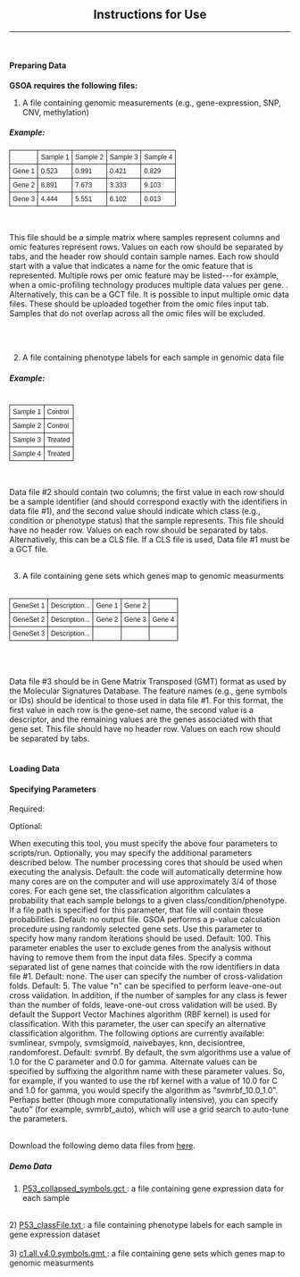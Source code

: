 <div id="fixed_width_content">
      

<center><h2> Instructions for Use </h2></center>
<style> hr.hasClass{ width:100%; border:0px; height:1.5px; background-color:black;} </style> <hr class="hasClass">
<br>

<b><h4> Preparing Data </h4></b>

<b><p> GSOA requires the following files:<p></b>

1) A file containing genomic measurements (e.g., gene-expression, SNP, CNV, methylation)

<h5> Example: </h5>

<style type="text/css">
.tg  {border-collapse:collapse;border-spacing:0;}
.tg td{font-family:Arial, sans-serif;font-size:12px;padding:5px 5px;border-style:solid;border-width:1px;overflow:hidden;word-break:normal;}
.tg th{font-family:Arial, sans-serif;font-size:12px;font-weight:normal;padding:5px 5px;border-style:solid;border-width:1px;overflow:hidden;word-break:normal;}
.tg .tg-yw4l{vertical-align:top}
</style>
<table class="tg">
  <tr>
    <th class="tg-yw4l"> </th>
    <th class="tg-yw4l">Sample 1</th>
    <th class="tg-yw4l">Sample 2</th>
    <th class="tg-yw4l">Sample 3</th>
    <th class="tg-yw4l">Sample 4</th>
  </tr>
  <tr>
    <td class="tg-yw4l">Gene 1</td>
    <td class="tg-yw4l">0.523 </td>
    <td class="tg-yw4l">0.991 </td>
    <td class="tg-yw4l">0.421 </td>
    <td class="tg-yw4l">0.829 </td>
  </tr>
  <tr>
    <td class="tg-yw4l">Gene 2</td>
    <td class="tg-yw4l">8.891 </td>
    <td class="tg-yw4l">7.673 </td>
    <td class="tg-yw4l">3.333 </td>
    <td class="tg-yw4l">9.103</td>
  </tr>
  <tr>
    <td class="tg-yw4l">Gene 3</td>
    <td class="tg-yw4l">4.444 </td>
    <td class="tg-yw4l">5.551 </td>
    <td class="tg-yw4l">6.102</td>
    <td class="tg-yw4l">0.013 </td>
  </tr> </table><br>

This file should be a simple matrix where samples represent columns and omic features represent rows. Values on each row should be separated by tabs, and the header row should contain sample names. Each row should start with a value that indicates a name for the omic feature that is represented. Multiple rows per omic feature may be listed---for example, when a omic-profiling technology produces multiple data values per gene. .
Alternatively, this can be a GCT file. It is possible to input multiple omic data files. These should be uploaded together from the omic files input tab. Samples that do not overlap across all the omic files will be excluded.

<br>
<br>

2) A file containing phenotype labels for each sample in genomic data file 

<b><h5> Example: </h5></b>

<style type="text/css">
.tg  {border-collapse:collapse;border-spacing:0;}
.tg td{font-family:Arial, sans-serif;font-size:12px;padding:5px 5px;border-style:solid;border-width:1px;overflow:hidden;word-break:normal;}
.tg th{font-family:Arial, sans-serif;font-size:12px;font-weight:normal;padding:5px 5px;border-style:solid;border-width:1px;overflow:hidden;word-break:normal;}
.tg .tg-yw4l{vertical-align:top}
</style>
<table class="tg">
<table class="tg">
  <tr>
    <td class="tg-yw4l">Sample 1</td>
    <td class="tg-yw4l">Control </td>
  </tr>
  <tr>
    <td class="tg-yw4l">Sample 2</td>
    <td class="tg-yw4l">Control </td>
  </tr>
  <tr>
    <td class="tg-yw4l">Sample 3</td>
    <td class="tg-yw4l">Treated </td>
  </tr> 
    <tr>
    <td class="tg-yw4l">Sample 4</td>
    <td class="tg-yw4l">Treated</td>
</tr>  </table>
<br>

Data file #2 should contain two columns; the first value in each row should be a sample identifier (and should correspond exactly with the identifiers in data file #1), and the second value should indicate which class (e.g., condition or phenotype status) that the sample represents. This file should have no header row. Values on each row should be separated by tabs. Alternatively, this can be a CLS file. If a CLS file is used, Data file #1 must be a GCT file.
<br>
<br>



3)  A file containing gene sets which genes map to genomic measurments

<style type="text/css">
.tg  {border-collapse:collapse;border-spacing:0;}
.tg td{font-family:Arial, sans-serif;font-size:12px;padding:5px 5px;border-style:solid;border-width:1px;overflow:hidden;word-break:normal;}
.tg th{font-family:Arial, sans-serif;font-size:12px;font-weight:normal;padding:5px 5px;border-style:solid;border-width:1px;overflow:hidden;word-break:normal;}
.tg .tg-yw4l{vertical-align:top}
</style>
<table class="tg">
<table class="tg">
  <tr>
    <td class="tg-yw4l">GeneSet 1</td>
    <td class="tg-yw4l">Description... </td>
    <td class="tg-yw4l">Gene 1 </td>
    <td class="tg-yw4l">Gene 2 </td>
    <td class="tg-yw4l">  </td>
  </tr>
  <tr>
    <td class="tg-yw4l">GeneSet 2</td>
    <td class="tg-yw4l">Description... </td>
    <td class="tg-yw4l">Gene 2 </td>
    <td class="tg-yw4l">Gene 3 </td>
    <td class="tg-yw4l">Gene 4 </td>
  </tr>
  <tr>
    <td class="tg-yw4l">GeneSet 3</td>
    <td class="tg-yw4l">Description... </td>
    <td class="tg-yw4l"Gene 2 </td>
    <td class="tg-yw4l"Gene 5 </td>
    <td class="tg-yw4l"Gene 6 </td>
  </tr> 
 </table>
<br>
<br>

Data file #3 should be in Gene Matrix Transposed (GMT) format as used by the Molecular Signatures Database. The feature names (e.g., gene symbols or IDs) should be identical to those used in data file #1. For this format, the first value in each row is the gene-set name, the second value is a descriptor, and the remaining values are the genes associated with that gene set. This file should have no header row. Values on each row should be separated by tabs.
<br>
<br>

<b><h4> Loading Data </h4></b>

<b><h4> Specifying Parameters </h4></b>

Required:

Optional: 


When executing this tool, you must specify the above four parameters to scripts/run. Optionally, you may specify the additional parameters described below.
The number processing cores that should be used when executing the analysis. Default: the code will automatically determine how many cores are on the computer and will use approximately 3/4 of those cores.
For each gene set, the classification algorithm calculates a probability that each sample belongs to a given class/condition/phenotype. If a file path is specified for this parameter, that file will contain those probabilities. Default: no output file.
GSOA performs a p-value calculation procedure using randomly selected gene sets. Use this parameter to specify how many random iterations should be used. Default: 100.
This parameter enables the user to exclude genes from the analysis without having to remove them from the input data files. Specify a comma separated list of gene names that coincide with the row identifiers in data file #1. Default: none.
The user can specify the number of cross-validation folds. Default: 5. The value "n" can be specified to perform leave-one-out cross validation. In addition, if the number of samples for any class is fewer than the number of folds, leave-one-out cross validation will be used.
By default the Support Vector Machines algorithm (RBF kernel) is used for classification. With this parameter, the user can specify an alternative classification algorithm. The following options are currently available: svmlinear, svmpoly, svmsigmoid, naivebayes, knn, decisiontree, randomforest. Default: svmrbf. By default, the svm algorithms use a value of 1.0 for the C parameter and 0.0 for gamma. Alternate values can be specified by suffixing the algorithm name with these parameter values. So, for example, if you wanted to use the rbf kernel with a value of 10.0 for C and 1.0 for gamma, you would specify the algorithm as "svmrbf_10.0_1.0". Perhaps better (though more computationally intensive), you can specify "auto" (for example, svmrbf_auto), which will use a grid search to auto-tune the parameters.
<br>
<br>    
</p>


<p>
Download the following demo data files from <a href="https://drive.google.com/file/d/0B-HGhGW-uF4ATHhqX1Noa2RTN2s/view?usp=sharing" target="_blank">here</a>.
<p>

<b><h5> Demo Data </h5></b>

1) <a href="https://drive.google.com/file/d/0B-HGhGW-uF4ATHhqX1Noa2RTN2s/view?usp=sharing" target="_blank"> P53_collapsed_symbols.gct </a> : a file containing gene expression data for each sample <br />
<br />
2) <a href="https://drive.google.com/file/d/0B-HGhGW-uF4ATHhqX1Noa2RTN2s/view?usp=sharing" target="_blank"> P53_classFile.txt </a> : a file containing phenotype labels for each sample in gene expression dataset <br /> <br />
3) <a href="https://drive.google.com/file/d/0B-HGhGW-uF4ATHhqX1Noa2RTN2s/view?usp=sharing" target="_blank"> c1.all.v4.0.symbols.gmt </a> : a file containing gene sets which genes map to genomic measurments <br /> 
<br />




</div>
